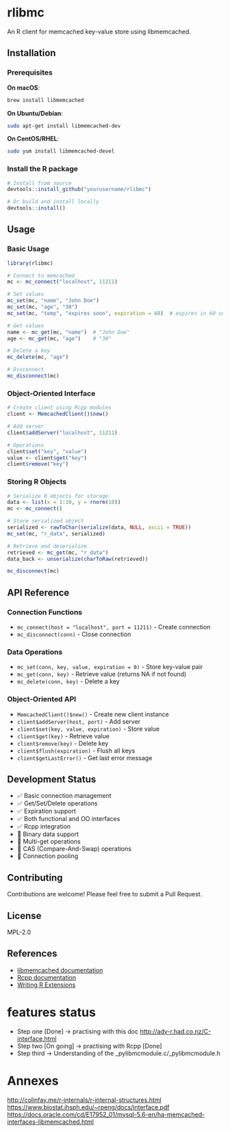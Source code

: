 # rlibmc

An R client for memcached key-value store using libmemcached.

## Installation

### Prerequisites

**On macOS**:
```bash
brew install libmemcached
```

**On Ubuntu/Debian**:
```bash
sudo apt-get install libmemcached-dev
```

**On CentOS/RHEL**:
```bash
sudo yum install libmemcached-devel
```

### Install the R package

```r
# Install from source
devtools::install_github("yourusername/rlibmc")

# Or build and install locally
devtools::install()
```

## Usage

### Basic Usage

```r
library(rlibmc)

# Connect to memcached
mc <- mc_connect("localhost", 11211)

# Set values
mc_set(mc, "name", "John Doe")
mc_set(mc, "age", "30")
mc_set(mc, "temp", "expires soon", expiration = 60)  # expires in 60 seconds

# Get values
name <- mc_get(mc, "name")  # "John Doe"
age <- mc_get(mc, "age")    # "30"

# Delete a key
mc_delete(mc, "age")

# Disconnect
mc_disconnect(mc)
```

### Object-Oriented Interface

```r
# Create client using Rcpp modules
client <- MemcachedClient()$new()

# Add server
client$addServer("localhost", 11211)

# Operations
client$set("key", "value")
value <- client$get("key")
client$remove("key")
```

### Storing R Objects

```r
# Serialize R objects for storage
data <- list(x = 1:10, y = rnorm(10))
mc <- mc_connect()

# Store serialized object
serialized <- rawToChar(serialize(data, NULL, ascii = TRUE))
mc_set(mc, "r_data", serialized)

# Retrieve and deserialize
retrieved <- mc_get(mc, "r_data")
data_back <- unserialize(charToRaw(retrieved))

mc_disconnect(mc)
```

## API Reference

### Connection Functions

- `mc_connect(host = "localhost", port = 11211)` - Create connection
- `mc_disconnect(conn)` - Close connection

### Data Operations

- `mc_set(conn, key, value, expiration = 0)` - Store key-value pair
- `mc_get(conn, key)` - Retrieve value (returns NA if not found)
- `mc_delete(conn, key)` - Delete a key

### Object-Oriented API

- `MemcachedClient()$new()` - Create new client instance
- `client$addServer(host, port)` - Add server
- `client$set(key, value, expiration)` - Store value
- `client$get(key)` - Retrieve value
- `client$remove(key)` - Delete key
- `client$flush(expiration)` - Flush all keys
- `client$getLastError()` - Get last error message

## Development Status

- ✅ Basic connection management
- ✅ Get/Set/Delete operations
- ✅ Expiration support
- ✅ Both functional and OO interfaces
- ✅ Rcpp integration
- 🔲 Binary data support
- 🔲 Multi-get operations
- 🔲 CAS (Compare-And-Swap) operations
- 🔲 Connection pooling

## Contributing

Contributions are welcome! Please feel free to submit a Pull Request.

## License

MPL-2.0

## References

- [libmemcached documentation](http://libmemcached.org/)
- [Rcpp documentation](http://www.rcpp.org/)
- [Writing R Extensions](https://cran.r-project.org/doc/manuals/r-release/R-exts.html)

# features status
- Step one [Done] -> practising with this doc http://adv-r.had.co.nz/C-interface.html
- Step two [On going] -> practising with Rcpp [Done]
- Step third -> Understanding of the _pylibmcmodule.c/_pylibmcmodule.h

# Annexes
http://colinfay.me/r-internals/r-internal-structures.html
https://www.biostat.jhsph.edu/~rpeng/docs/interface.pdf
https://docs.oracle.com/cd/E17952_01/mysql-5.6-en/ha-memcached-interfaces-libmemcached.html